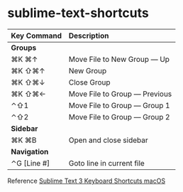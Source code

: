 # sublime-text-shortcuts

| Key Command        | Description                                          |
| :----------------- | :--------------------------------------------------- |
| **Groups**         |  |
| ⌘K ⌘↑            | Move File to New Group — Up |
| ⌘K ⇧⌘↑          | New Group  |
| ⌘K ⇧⌘↓          | Close Group  |
| ⌘K ⇧⌘←         | Move File to Group — Previous  |
| ⌃⇧1               | Move File to Group — Group 1  |
| ⌃⇧2               | Move File to Group — Group 2  |
| **Sidebar**        |  |
| ⌘K ⌘B            | Open and close sidebar  |
| **Navigation**     |  |
| ⌃G [Line #]       | Goto line in current file  |

Reference [Sublime Text 3 Keyboard Shortcuts macOS](http://docs.sublimetext.info/en/latest/reference/keyboard_shortcuts_osx.html)